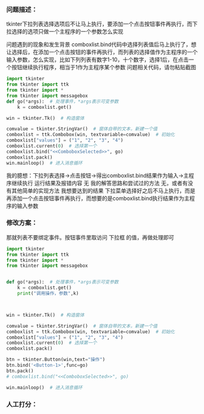### 问题描述：
<p>tkinter下拉列表选择选项后不让马上执行，要添加一个点击按钮事件再执行，而下拉选择的选项只做一个主程序的一个参数怎么实现</p>
问题遇到的现象和发生背景
comboxlist.bind代码中选择列表值后马上执行了，想让选择后，在添加一个点击按钮的事件再执行，而列表的选择值作为主程序的一个输入参数，怎么实现，比如下列列表有数字1-10，十个数字，选择1后，在点击一个按钮继续执行程序，相当于1作为主程序某个参数
问题相关代码，请勿粘贴截图

```python
import tkinter
from tkinter import ttk
from tkinter import *
from tkinter import messagebox
def go(*args):  # 处理事件，*args表示可变参数
    k = comboxlist.get()

win = tkinter.Tk()  # 构造窗体

comvalue = tkinter.StringVar()  # 窗体自带的文本，新建一个值
comboxlist = ttk.Combobox(win, textvariable=comvalue)  # 初始化
comboxlist["values"] = ("1", "2", "3", "4")
comboxlist.current(0)  # 选择第一个
comboxlist.bind("<<ComboboxSelected>>", go)
comboxlist.pack()
win.mainloop()  # 进入消息循环

```
我的臆想：下拉列表选择→点击按钮→得出comboxlist.bind结果作为输入→主程序继续执行
运行结果及报错内容
无
我的解答思路和尝试过的方法
无，或者有没有其他简单的实现方法
我想要达到的结果
下拉菜单选择好之后不马上执行，而是再添加一个点击按钮事件再执行，而想要的是comboxlist.bind执行结果作为主程序的输入参数 
### 修改方案：
那就列表不要绑定事件。按钮事件里取访问 下拉框 的值，再做处理即可

```python
import tkinter
from tkinter import ttk
from tkinter import *
from tkinter import messagebox


def go(*args):  # 处理事件，*args表示可变参数
    k = comboxlist.get()
    print("调用操作，参数",k)



win = tkinter.Tk()  # 构造窗体

comvalue = tkinter.StringVar()  # 窗体自带的文本，新建一个值
comboxlist = ttk.Combobox(win, textvariable=comvalue)  # 初始化
comboxlist["values"] = ("1", "2", "3", "4")
comboxlist.current(0)  # 选择第一个
comboxlist.pack()

btn = tkinter.Button(win,text="操作")
btn.bind('<Button-1>',func=go)
btn.pack()
# comboxlist.bind("<<ComboboxSelected>>", go)

win.mainloop()  # 进入消息循环


```

### 人工打分：
